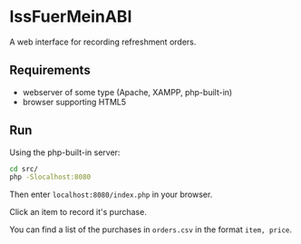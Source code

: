 # IssFuerMeinABI

A web interface for recording refreshment orders.

## Requirements

* webserver of some type (Apache, XAMPP, php-built-in)
* browser supporting HTML5

## Run

Using the php-built-in server:

```bash
cd src/
php -Slocalhost:8080
```

Then enter `localhost:8080/index.php` in your browser.

Click an item to record it's purchase.

You can find a list of the purchases in `orders.csv` in the format `item, price`.
